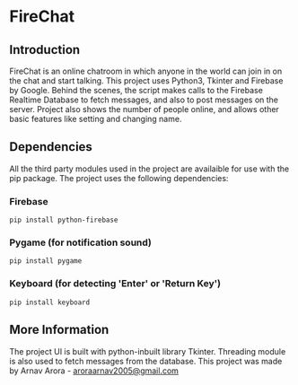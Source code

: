 # FireChat
## Introduction
FireChat is an online chatroom in which anyone in the world can join in on the chat and start talking. This project uses Python3, Tkinter and Firebase by Google. Behind the scenes, the script makes calls to the Firebase Realtime Database to fetch messages, and also to post messages on the server. Project also shows the number of people online, and allows other basic features like setting and changing name.
## Dependencies
All the third party modules used in the project are availaible for use with the pip package. The project uses the following dependencies:
### Firebase
`pip install python-firebase`
### Pygame (for notification sound)
`pip install pygame`
### Keyboard (for detecting 'Enter' or 'Return Key')
`pip install keyboard`
## More Information
The project UI is built with python-inbuilt library Tkinter. Threading module is also used to fetch messages from the database. This project was made by Arnav Arora - aroraarnav2005@gmail.com
